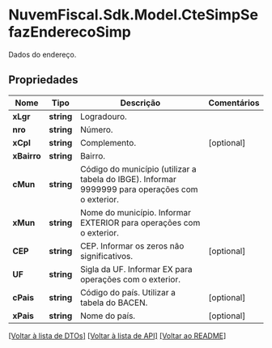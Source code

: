 # NuvemFiscal.Sdk.Model.CteSimpSefazEnderecoSimp
Dados do endereço.

## Propriedades

Nome | Tipo | Descrição | Comentários
------------ | ------------- | ------------- | -------------
**xLgr** | **string** | Logradouro. | 
**nro** | **string** | Número. | 
**xCpl** | **string** | Complemento. | [optional] 
**xBairro** | **string** | Bairro. | 
**cMun** | **string** | Código do município (utilizar a tabela do IBGE).  Informar 9999999 para operações com o exterior. | 
**xMun** | **string** | Nome do município.  Informar EXTERIOR para operações com o exterior. | 
**CEP** | **string** | CEP.  Informar os zeros não significativos. | [optional] 
**UF** | **string** | Sigla da UF.  Informar EX para operações com o exterior. | 
**cPais** | **string** | Código do país.  Utilizar a tabela do BACEN. | [optional] 
**xPais** | **string** | Nome do país. | [optional] 

[[Voltar à lista de DTOs]](../README.md#documentation-for-models) [[Voltar à lista de API]](../README.md#documentation-for-api-endpoints) [[Voltar ao README]](../README.md)

